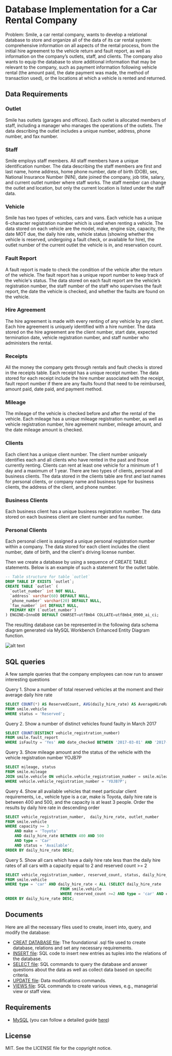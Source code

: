 # Database Implementation for a Car Rental Company

Problem: Smile, a car rental company, wants to develop a relational database to store and organize all of the data of its car rental system: comprehensive information on all aspects of the rental process, from the initial hire agreement to the vehicle return and fault report, as well as information on the company’s outlets, staff, and clients. The company also wants to equip the database to store additional information that may be relevant to the company, such as payment information following vehicle rental (the amount paid, the date payment was made, the method of transaction used), or the locations at which a vehicle is rented and returned.

## Data Requirements
### Outlet 
Smile has outlets (garages and offices). Each outlet is allocated members of staff, including a manager who manages the operations of the outlets. The data describing the outlet includes a unique number, address, phone number, and fax number. 

### Staff
Smile employs staff members. All staff members have a unique identification number. The data describing the staff members are first and last name, home address, home phone number, date of birth (DOB), sex, National Insurance Number (NIN), date joined the company, job title, salary, and current outlet number where staff works. The staff member can change the outlet and location, but only the current location is listed under the staff data.

### Vehicle
Smile has two types of vehicles, cars and vans. Each vehicle has a unique 6-character registration number which is used when renting a vehicle. The data stored on each vehicle are the model, make, engine size, capacity, the date MOT due, the daily hire rate, vehicle status (showing whether the vehicle is reserved, undergoing a fault check, or available for hire), the outlet number of the current outlet the vehicle is in, and reservation count.

### Fault Report 
A fault report is made to check the condition of the vehicle after the return of the vehicle. The fault report has a unique report number to keep track of the vehicle's status. The data stored on each fault report are the vehicle’s registration number, the staff number of the staff who supervises the fault report, the date the vehicle is checked, and whether the faults are found on the vehicle. 

### Hire Agreement 
The hire agreement is made with every renting of any vehicle by any client. Each hire agreement is uniquely identified with a hire number. The data stored on the hire agreement are the client number, start date, expected termination date, vehicle registration number, and staff number who administers the rental. 

### Receipts
All the money the company gets through rentals and fault checks is stored in the receipts table. Each receipt has a unique receipt number. The data stored for each receipt include the hire number associated with the receipt, fault report number if there are any faults found that need to be reimbursed, amount paid, date paid, and payment method.

### Mileage
The mileage of the vehicle is checked before and after the rental of the vehicle. Each mileage has a unique mileage registration number, as well as vehicle registration number, hire agreement number, mileage amount, and the date mileage amount is checked.

### Clients
Each client has a unique client number. The client number uniquely identifies each and all clients who have rented in the past and those currently renting. Clients can rent at least one vehicle for a minimum of 1 day and a maximum of 1 year. There are two types of clients, personal and business clients. The data stored in the clients table are first and last names for personal clients, or company name and business type for business clients, the address of the client, and phone number. 

### Business Clients
Each business client has a unique business registration number. The data stored on each business client are client number and fax number.

### Personal Clients
Each personal client is assigned a unique personal registration number within a company. The data stored for each client includes the client number, date of birth, and the client's driving license number.

Then we create a database by using a sequence of CREATE TABLE statements. Below is an example of such a statement for the outlet table.
```sql
-- Table structure for table `outlet`
DROP TABLE IF EXISTS `outlet`;
CREATE TABLE `outlet` (
  `outlet_number` int NOT NULL,
  `address` varchar(60) DEFAULT NULL,
  `phone_number` varchar(20) DEFAULT NULL,
  `fax_number` int DEFAULT NULL,
  PRIMARY KEY (`outlet_number`)
) ENGINE=InnoDB DEFAULT CHARSET=utf8mb4 COLLATE=utf8mb4_0900_ai_ci;
```

The resulting database can be represented in the following data schema diagram generated via MySQL Workbench Enhanced Entity Diagram function.

![alt text](https://github.com/normatovbekzod/car-rental-sql-database/blob/main/images/EER_1.png)

## SQL queries
A few sample queries that the company employees can now run to answer interesting questions

Query 1. Show a number of total reserved vehicles at the moment and their average daily hire rate
```sql
SELECT COUNT(*) AS ReservedCount, AVG(daily_hire_rate) AS AverageHireRate
FROM smile.vehicle
WHERE status = 'Reserved';
```

Query 2. Show a number of distinct vehicles found faulty in March 2017
```sql
SELECT COUNT(DISTINCT vehicle_registration_number) 
FROM smile.fault_report
WHERE isFaulty = 'Yes' AND date_checked BETWEEN '2017-03-01' AND '2017-03-31';
```

Query 3. Show mileage amount and the status of the vehicle with the vehicle registration number YOJB7P
```sql
SELECT mileage, status
FROM smile.mileage 
JOIN smile.vehicle ON vehicle.vehicle_registration_number = smile.mileage.vehicle_registration_number
WHERE vehicle.vehicle_registration_number = 'YOJB7P';
```

Query 4. Show all available vehicles that meet particular client requirements, i.e., vehicle type is a car, make is Toyota, daily hire rate is between 400 and 500, and the capacity is at least 3 people. Order the results by daily hire rate in descending order 
```sql
SELECT vehicle_registration_number,  daily_hire_rate, outlet_number
FROM smile.vehicle 
WHERE capacity >= 3 
	AND make = 'Toyota' 
	AND daily_hire_rate BETWEEN 400 AND 500 
	AND type = 'Car' 
	AND status = 'Available'
ORDER BY daily_hire_rate DESC;
```

Query 5. Show all cars which have a daily hire rate less than the daily hire rates of all cars with a capacity equal to 2 and reserved count >= 2
```sql
SELECT vehicle_registration_number, reserved_count, status, daily_hire_rate, capacity
FROM smile.vehicle 
WHERE type = 'car' AND daily_hire_rate < ALL (SELECT daily_hire_rate 
						FROM smile.vehicle 
						WHERE reserved_count >=2 AND type = 'car' AND capacity = 2) 
ORDER BY daily_hire_rate DESC;
```

## Documents
Here are all the necessary files used to create, insert into, query, and modify the database:
* [CREAT DATABASE file](https://github.com/normatovbekzod/car-rental-sql-database/blob/main/sql/Database.sql): The foundational .sql file used to create database, relations and set any necessary requirements.
* [INSERT file](https://github.com/normatovbekzod/car-rental-sql-database/blob/main/sql/INSERT.sql): SQL code to insert new entries as tuples into the relations of the database.
* [SELECT file](https://github.com/normatovbekzod/car-rental-sql-database/blob/main/sql/SELECT_queries.sql): SQL commands to query the database and answer questions about the data as well as collect data based on specific criteria.
* [UPDATE file](https://github.com/normatovbekzod/car-rental-sql-database/blob/main/sql/UPDATE_INSERTINTO_DELETE.sql): Data modifications commands.
* [VIEWS file](https://github.com/normatovbekzod/car-rental-sql-database/blob/main/sql/VIEWS.sql): SQL commands to create various views, e.g., managerial view or staff view.

## Requirements
* [MySQL](https://dev.mysql.com/downloads/installer/) (you can follow a detailed guide [here](https://youtu.be/7S_tz1z_5bA?si=txSyC8XZYmUTvufX))

## License
MIT. See the LICENSE file for the copyright notice.

